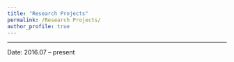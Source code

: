 ```yaml
---
title: "Research Projects"
permalink: /Research Projects/
author_profile: true
---
```


------
Date: 2016.07 – present
